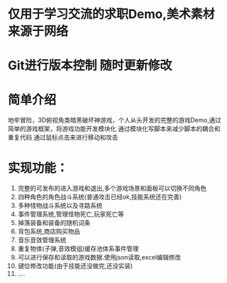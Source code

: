 # 仅用于学习交流的求职Demo,美术素材来源于网络
# Git进行版本控制 随时更新修改
# 简单介绍
地牢冒险，3D俯视角类暗黑破坏神游戏，个人从头开发的完整的游戏Demo,通过简单的游戏框架，将游戏功能开发模块化
通过模块化写脚本来减少脚本的耦合和重复代码
通过鼠标点击来进行移动和攻击
# 实现功能：
1. 完整的可发布的进入游戏和退出,多个游戏场景和面板可以切换不同角色
2. 四种角色的角色战斗系统(普通攻击已经ok,技能系统还在完善)
3. 多种怪物战斗系统以及寻路系统
4. 事件管理系统,管理怪物死亡,玩家死亡等
5. 掉落装备和装备的随机词条
6. 背包系统,商店购买物品
7. 音乐音效管理系统
8. 重复物体(子弹,音效模组)缓存池体系事件管理
9. 可以进行保存和读取的游戏数据.使用json读取,excel编辑修改
10. 键位修改功能(由于技能还没做完,还没实装)
11. ....
